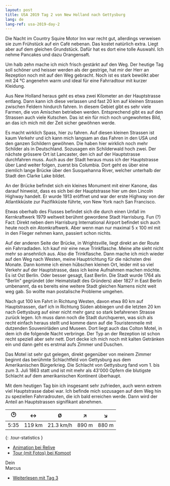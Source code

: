 ```yaml
---
layout: post
title: USA 2019 Tag 2 von New Holland nach Gettysburg
lang: de
lang-ref: usa-2019-day-2
---
```


Die Nacht im Country Squire Motor Inn war recht gut, allerdings verweisen sie zum Frühstück auf ein Café nebenan. Das kostet natürlich extra. Liegt aber auf dem gleichen Grundstück. Dafür hat es dort eine tolle Auswahl. Ich nehme Pancakes und dazu Orangensaft.

Um halb zehn mache ich mich frisch gestärkt auf den Weg. Der heutige Tag soll schöner und heisser werden als der gestrige, hat mir der Herr an Rezeption noch mit auf den Weg gebracht. Noch ist es stark bewölkt aber mit 24 °C angenehm warm und ideal für eine Fahrradtour mit kurzer Kleidung.

Aus New Holland heraus geht es etwa zwei Kilometer an der Hauptstrasse entlang. Dann kann ich diese verlassen und fast 20 km auf kleinen Strassen zwischen Feldern hindurch fahren. In diesem Gebiet gibt es sehr viele Farmen, die von Amischen betrieben werden. Entsprechend gibt es auf den Strassen auch viele Kutschen. Das ist ein für mich noch ungewohntes Bild, an das ich mich mit der Zeit sicher gewöhnen werde.

Es macht wirklich Spass, hier zu fahren. Auf diesen kleinen Strassen ist kaum Verkehr und ich kann mich langsam an das Fahren in den USA und den ganzen Schildern gewöhnen. Die haben hier wirklich noch mehr Schilder als in Deutschland. Sozusagen ein Schilderwald hoch zwei. Der nächste grössere Ort ist Lancaster, den ich auf der Hauptstrasse durchfahren muss. Auch aus der Stadt heraus muss ich der Hauptstrasse über Land weiter folgen, zuerst bis Columbia. Dort geht es über eine ziemlich lange Brücke über den Susquehanna River, welcher unterhalb der Stadt den Clarke Lake bildet.

An der Brücke befindet sich ein kleines Monument mit einer Kanone, das darauf hinweist, dass es sich bei der Hauptstrasse hier um den Lincoln Highway handelt. Er wurde 1913 eröffnet und war der erste Highway von der Atlantikküste zur Pazifikküste führte, von New York nach San Francisco.

Etwas oberhalb des Flusses befindet sich die durch einen Unfall im Kernkraftwerk 1979 weltweit berühmt gewordene Stadt Harrisburg. Fun (?) Fact: Direkt neben dem Harrisburg International Airport befindet sich auch heute noch ein Atomkraftwerk. Aber wenn man nur maximal 5 x 100 ml mit in den Flieger nehmen kann, passiert schon nichts.

Auf der anderen Seite der Brücke, in Wrightsville, liegt direkt an der Route ein Fahrradladen. Ich kauf mir eine neue Trinkflasche. Meine alte sieht nicht mehr so ansehnlich aus. Also die Trinkflasche. Dann mache ich mich wieder auf den Weg nach Westen, meine Hauptrichtung für die nächsten drei Monate. Dann komme ich einen hübschen kleinen Ort, leider mit so viel Verkehr auf der Hauptstrasse, dass ich keine Aufnahmen machen möchte. Es ist Ost Berlin. Oder besser gesagt, East Berlin. Die Stadt wurde 1764 als "Berlin" gegründet (der Heimatstadt des Gründers) aber 1827 in East Berlin umbenannt, da es bereits eine weitere Stadt gleichen Namens nicht weit weg gab. So wollte man postalische Probleme umgehen.

Nach gut 100 km Fahrt in Richtung Westen, davon etwa 80 km auf Hauptstrassen, darf ich in Richtung Süden abbiegen und die letzten 20 km nach Gettysburg auf einer nicht mehr ganz so stark befahrenen Strasse zurück legen. Ich muss dann noch die Stadt durchqueren, was sich als recht einfach heraus stellt und komme dann auf die Touristenmeile mit dutzenden Souvenirläden und Museen. Dort liegt auch das Colton Motel, in dem ich die folgende Nacht verbringe. Der Typ an der Rezeption ist schon recht speziell aber sehr nett. Dort decke ich mich noch mit kalten Getränken ein und dann geht es erstmal aufs Zimmer und Duschen.

Das Motel ist sehr gut gelegen, direkt gegenüber von meinem Zimmer beginnt das berühmte Schlachtfeld von Gettysburg aus dem Amerikanischen Bürgerkrieg. Die Schlacht von Gettysburg fand vom 1. bis zum 3. Juli 1863 statt und ist mit mehr als 43'000 Opfern die blutigste Schlacht auf dem amerikanischen Kontinent überhaupt.

Mit dem heutigen Tag bin ich insgesamt sehr zufrieden, auch wenn extrem viel Hauptstrasse dabei war. Ich befinde mich sozusagen auf dem Weg hin zu speziellen Fahrradrouten, die ich bald erreichen werde. Dann wird der Anteil an Hauptstrassen signifikant abnehmen.

| 🕑    | ↔      | Ø         | ↗     | ↘     |
| :--: | :----: | :-------: | :---: | :---: |
| 5:35 | 119 km | 21.3 km/h | 890 m | 880 m |
{: .tour-statistics }

- [Animation bei Relive](https://www.relive.cc/view/gh39030004100)
- [Tour (mit Fotos) bei Komoot](https://www.komoot.de/tour/86567410/zoom)

Dein  
Marcus

- [Weiterlesen mit Tag 3](/de/2019/08/16/USA-2019-Tag-3/)
